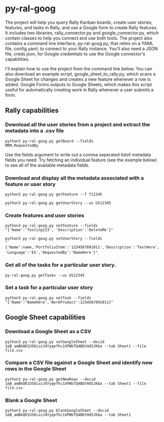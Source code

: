 # py-ral-goog
The project will help you query Rally Kanban boards, create user stories, features, and tasks in Rally, and use a Google form to create Rally features. It includes two libraries, rally_connector.py and google_connector.py, which contain classes to help you connect and use both tools. The project also contains a command line interface, py-ral-goog.py, that relies on a YAML file, config.yaml, to connect to your Rally instance. You'll also need a JSON file, creds.json, for Google credentials to use the Google connector's capabilities.

I'll explain how to use the project from the command line below. You can also download an example script, google_sheet_to_rally.py, which scans a Google Sheet for changes and creates a new feature whenever a row is added. Google Forms outputs to Google Sheets, which makes this script useful for automatically creating work in Rally whenever a user submits a form.

<h2>Rally capabilities</2>

<h3>Download all the user stories from a project and extract the metadata into a .csv file</h3>

<code>python3 py-ral-goog.py getBoard --fields MRM,RequestedBy</code>

Use the fields argument to write out a comma seperated listof metadata fields you need. Try fetching an individual feature (see the example below) to see all of the available metadata fields.

<h3>Download and display all the metadata associated with a feature or user story</h3>

<code>python3 py-ral-goog.py getFeature --f f12345</code>

<code>python3 py-ral-goog.py getUserStory --us US12345</code>

<h3>Create features and user stories</h3>

<code>python3 py-ral-goog.py setFeature --fields "{'Name':'Testing123', 'Description':'DeleteMe'}"</code>

<code>python3 py-ral-goog.py setUserStory --fields "{'Name':name,'PortfolioItem':'1234567891011','Description':'TextHere','Language':'ES','RequestedBy':'NameHere'}"</code>.

<h3>Get all of the tasks for a particular user story.</h3>

<code>py-ral-goog.py getTasks --us US12345</code>

<h3>Set a task for a particular user story</h3>

<code>python3 py-ral-goog.py setTask --fields "{'Name':'NameHere','WorkProduct':1234567891011}"</code>
  
<h2>Google Sheet capabilities</h2>

<h3>Download a Google Sheet as a CSV</h3>

<code>python3 py-ral-goog.py setGoogleSheet --docid 1eB_amBkQKIU58ivzJ4Yyqefhc1XPWbTQ4BDtHdSJKba --tab Sheet1 --file file.csv</code>

<h3>Compare a CSV file against a Google Sheet and identify new rows in the Google Sheet</h3>

<code>python3 py-ral-goog.py getNewRows --docid 1eB_amBkQKIU58ivzJ4Yyqefhc1XPWbTQ4BDtHdSJKba --tab Sheet1 --file file.csv</code>

<h3>Blank a Google Sheet</h3>

<code>python3 py-ral-goog.py blankGoogleSheet --docid 1eB_amBkQKIU58ivzJ4Yyqefhc1XPWbTQ4BDtHdSJKba --tab Sheet1</code>
